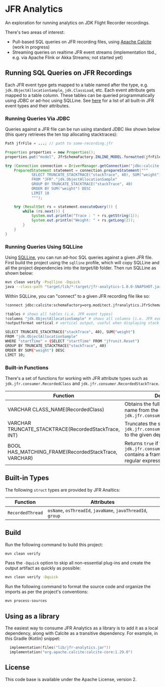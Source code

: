 # JFR Analytics

An exploration for running analytics on JDK Flight Recorder recordings.

There's two areas of interest:

* Pull-based SQL queries on JFR recording files, using [Apache Calcite](https://calcite.apache.org/) (work in progress)
* Streaming queries on realtime JFR event streams (implementation tbd., e.g. via Apache Flink or Akka Streams; not started yet)

## Running SQL Queries on JFR Recordings

Each JFR event type gets mapped to a table named after the type, e.g. `jdk.ObjectAllocationSample`, `jdk.ClassLoad`, etc.
Each event attribute gets mapped to a table column.
These tables can be queried programmatically using JDBC or ad-hoc using SQLLine.
See [here](https://bestsolution-at.github.io/jfr-doc/openjdk-17.html) for a list of all built-in JFR event types and their attributes.

### Running Queries Via JDBC

Queries against a JFR file can be run using standard JDBC like shown below
(this query retrieves the ten top allocating stacktraces):

```java
Path jfrFile = ...; // path to some-recording.jfr

Properties properties = new Properties();
properties.put("model", JfrSchemaFactory.INLINE_MODEL.formatted(jfrFile));

try (Connection connection = DriverManager.getConnection("jdbc:calcite:", properties)) {
    PreparedStatement statement = connection.prepareStatement("""
            SELECT TRUNCATE_STACKTRACE("stackTrace", 40), SUM("weight")
            FROM "JFR"."jdk.ObjectAllocationSample"
            GROUP BY TRUNCATE_STACKTRACE("stackTrace", 40)
            ORDER BY SUM("weight") DESC
            LIMIT 10
            """);

    try (ResultSet rs = statement.executeQuery()) {
        while (rs.next()) {
            System.out.println("Trace : " + rs.getString(1));
            System.out.println("Weight: " + rs.getLong(2));
        }
    }
}
```

### Running Queries Using SQLLine

Using [SQLLine](https://julianhyde.github.io/sqlline/manual.html), you can run ad-hoc SQL queries against a given JFR file.
First build the project using the `sqlline` profile, which will copy SQLLine and all the project dependencies into the _target/lib_ folder.
Then run SQLLine as shown below:

```bash
mvn clean verify -Psqlline -Dquick
java --class-path "target/lib/*:target/jfr-analytics-1.0.0-SNAPSHOT.jar" sqlline.SqlLine
```

Within SQLLine, you can "connect" to a given JFR recording file like so:

```bash
!connect jdbc:calcite:schemaFactory=org.moditect.jfranalytics.JfrSchemaFactory;schema.file=src/test/resources/object-allocations.jfr dummy dummy

!tables # shows all tables (i.e. JFR event types)
!columns "jdk.ObjectAllocationSample" # shows all columns (i.e. JFR event attributes)
!outputformat vertical # vertical output, useful when displaying stack traces

SELECT TRUNCATE_STACKTRACE("stackTrace", 40), SUM("weight")
FROM "jdk.ObjectAllocationSample"
WHERE "startTime" > (SELECT "startTime" FROM "jfrunit.Reset")
GROUP BY TRUNCATE_STACKTRACE("stackTrace", 40)
ORDER BY SUM("weight") DESC
LIMIT 10;
```

### Built-in Functions

There's a set of functions for working with JFR attribute types such as `jdk.jfr.consumer.RecordedClass` and `jdk.jfr.consumer.RecordedStackTrace`.

| Function                                             | Description                                                                                    |
| ---------------------------------------------------- | ---------------------------------------------------------------------------------------------- |
| VARCHAR CLASS_NAME(RecordedClass)                    | Obtains the fully-qualified class name from the given `jdk.jfr.consumer.RecordedClass`         |
| VARCHAR TRUNCATE_STACKTRACE(RecordedStackTrace, INT) | Truncates the stacktrace of the given `jdk.jfr.consumer.RecordedStackTrace` to the given depth |
| BOOL HAS_MATCHING_FRAME(RecordedStackTrace, VARCHAR) | Returns `true` if the given `jdk.jfr.consumer.RecordedStackTrace` contains a frame matching the given regular expression, `false` otherwise |

## Built-in Types

The following `struct` types are provided by JFR Analtics:

| Function                                             | Attributes                                                                                     |
| ---------------------------------------------------- | ---------------------------------------------------------------------------------------------- |
| `RecordedThread`                                     | `osName`, `osThreadId`, `javaName`, `javaThreadId`, `group`                                    |

## Build

Run the following command to build this project:

```bash
mvn clean verify
```

Pass the `-Dquick` option to skip all non-essential plug-ins and create the output artifact as quickly as possible:

```bash
mvn clean verify -Dquick
```

Run the following command to format the source code and organize the imports as per the project's conventions:

```bash
mvn process-sources
```

## Using as a library

The easiest way to consume JFR Analytics as a library is to add it as a local dependency, along with Calcite
as a transitive dependency. For example, in this Gradle (Kotlin) snippet:

```kotlin
  implementation(files("lib/jfr-analytics.jar"))
  implementation("org.apache.calcite:calcite-core:1.29.0")
```

## License

This code base is available under the Apache License, version 2.
